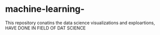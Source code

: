 # machine-learning-
This repository conatins the data  science visualizations and exploartions, HAVE DONE IN FIELD OF DAT SCIENCE
